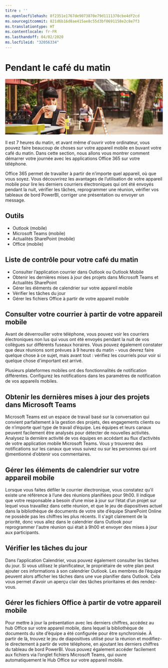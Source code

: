 ```yaml
---
titre : ''
ms.openlocfilehash: 8f2351e1767de9073870e79d1111370cbe4df2cd
ms.sourcegitcommit: 821d6b16d8ae415ae8c55d3bf0691158e2c8e7f3
ms.translationtype: HT
ms.contentlocale: fr-FR
ms.lasthandoff: 04/02/2020
ms.locfileid: "32056334"
---
```

# <a name="during-morning-coffee"></a>Pendant le café du matin

![Café du matin](media/ditl_coffee.png)

Il est 7 heures du matin, et avant même d'ouvrir votre ordinateur, vous pouvez faire beaucoup de choses sur votre appareil mobile en buvant votre café du matin. Dans cette section, nous allons vous montrer comment démarrer votre journée avec les applications Office 365 sur votre téléphone.

Office 365 permet de travailler à partir de n’importe quel appareil, où que vous soyez. Vous découvrirez les avantages de l’utilisation de votre appareil mobile pour lire les derniers courriers électroniques qui ont été envoyés pendant la nuit, vérifier les tâches, reprogrammer une réunion, vérifier vos tableaux de bord PowerBI, corriger une présentation ou envoyer un message. 

## <a name="tools"></a>Outils
- Outlook (mobile)
- Microsoft Teams (mobile)
- Actualités SharePoint (mobile)
- Office (mobile)

## <a name="checklist-for-your-morning-coffee"></a>Liste de contrôle pour votre café du matin
- Consulter l’application courrier dans Outlook ou Outlook Mobile
- Obtenir les dernières mises à jour des projets dans Microsoft Teams et Actualités SharePoint
- Gérer les éléments de calendrier sur votre appareil mobile
- Vérifier les tâches du jour
- Gérer les fichiers Office à partir de votre appareil mobile 

## <a name="check-mail-from-your-mobile-device"></a>Consulter votre courrier à partir de votre appareil mobile
Avant de déverrouiller votre téléphone, vous pouvez voir les courriers électroniques non lus qui vous ont été envoyés pendant la nuit de vos collègues sur différents fuseaux horaires. Vous pouvez également constater que deux réunions sont prévues à 9 heures du matin - vous devrez faire quelque chose à ce sujet, mais avant tout : vérifiez les courriels pour voir si quelque chose d'important est arrivé.

Plusieurs plateformes mobiles ont des fonctionnalités de notification différentes. Configurez les notifications dans les paramètres de notification de vos appareils mobiles. 

## <a name="get-up-to-date-on-projects-in-microsoft-teams"></a>Obtenir les dernières mises à jour des projets dans Microsoft Teams
Microsoft Teams est un espace de travail basé sur la conversation qui convient parfaitement à la gestion des projets, des engagements clients ou de n’importe quel type de travail d’équipe. Les équipes et leurs canaux peuvent facilement être analysés pour détecter de nouvelles activités. Analysez la dernière activité de vos équipes en accédant au flux d’activités de votre application mobile Microsoft Teams. Vous y trouverez des notifications sur les canaux que vous suivez ou sur les personnes qui ont @mentionné d’obtenir vos commentaires.  

## <a name="manage-calendar-items-on-your-mobile-device"></a>Gérer les éléments de calendrier sur votre appareil mobile
Lorsque vous faites défiler le courrier électronique, vous constatez qu’il existe une référence à l’une des réunions planifiées pour 9h00. Il indique que votre responsable a besoin d’une mise à jour sur l’état d’un projet sur lequel vous travaillez dans cette réunion, et que le jeu de diapositives actuel dans la bibliothèque de documents de votre site d’équipe SharePoint Online ne possède pas les chiffres les plus récents. Il s'agit clairement de la priorité, donc vous allez dans le calendrier dans Outlook pour reprogrammer l'autre réunion qui était à 9h00 et envoyer des mises à jour aux participants.

## <a name="check-tasks-for-the-day"></a>Vérifier les tâches du jour
Dans l’application Calendrier, vous pouvez également consulter les tâches du jour. Si vous utilisez le planificateur, le propriétaire de votre plan peut ajouter ces informations à son calendrier Outlook. Les membres de l’équipe peuvent alors afficher les tâches dans une vue planifier dans Outlook. Cela vous permet d’avoir un aperçu clair des tâches prioritaires et des rendez-vous.  

## <a name="manage-office-files-from-your-mobile-device"></a>Gérer les fichiers Office à partir de votre appareil mobile
Pour mettre à jour la présentation avec les derniers chiffres, accédez au hub Office sur votre appareil mobile, dans lequel la bibliothèque de documents du site d’équipe a été configurée pour être synchronisée. À partir de là, trouvez le jeu de diapositives utilisé pour la réunion et modifiez-le directement à partir de votre téléphone, en ajoutant les derniers chiffres du tableau de bord PowerBI. Vous pouvez également accéder facilement aux fichiers via l’onglet fichiers Microsoft Teams, qui ouvre automatiquement le Hub Office sur votre appareil mobile. 